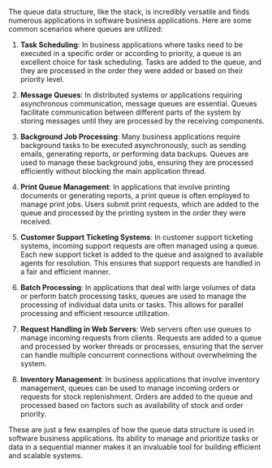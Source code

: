 The queue data structure, like the stack, is incredibly versatile and finds numerous applications in software business applications. Here are some common scenarios where queues are utilized:

1. **Task Scheduling**: In business applications where tasks need to be executed in a specific order or according to priority, a queue is an excellent choice for task scheduling. Tasks are added to the queue, and they are processed in the order they were added or based on their priority level.

2. **Message Queues**: In distributed systems or applications requiring asynchronous communication, message queues are essential. Queues facilitate communication between different parts of the system by storing messages until they are processed by the receiving components.

3. **Background Job Processing**: Many business applications require background tasks to be executed asynchronously, such as sending emails, generating reports, or performing data backups. Queues are used to manage these background jobs, ensuring they are processed efficiently without blocking the main application thread.

4. **Print Queue Management**: In applications that involve printing documents or generating reports, a print queue is often employed to manage print jobs. Users submit print requests, which are added to the queue and processed by the printing system in the order they were received.

5. **Customer Support Ticketing Systems**: In customer support ticketing systems, incoming support requests are often managed using a queue. Each new support ticket is added to the queue and assigned to available agents for resolution. This ensures that support requests are handled in a fair and efficient manner.

6. **Batch Processing**: In applications that deal with large volumes of data or perform batch processing tasks, queues are used to manage the processing of individual data units or tasks. This allows for parallel processing and efficient resource utilization.

7. **Request Handling in Web Servers**: Web servers often use queues to manage incoming requests from clients. Requests are added to a queue and processed by worker threads or processes, ensuring that the server can handle multiple concurrent connections without overwhelming the system.

8. **Inventory Management**: In business applications that involve inventory management, queues can be used to manage incoming orders or requests for stock replenishment. Orders are added to the queue and processed based on factors such as availability of stock and order priority.

These are just a few examples of how the queue data structure is used in software business applications. Its ability to manage and prioritize tasks or data in a sequential manner makes it an invaluable tool for building efficient and scalable systems.